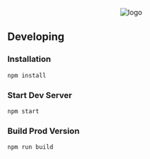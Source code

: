 <div align="center">
  <img src="https://i.imgur.com/sNoPU6F.png" title="logo">
</div>


## Developing


### Installation

```
npm install
```

### Start Dev Server

```
npm start
```

### Build Prod Version

```
npm run build
```
